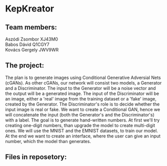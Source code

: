 # KepKreator

## Team members:
Aszódi Zsombor XJ43M0 \
Babos Dávid Q1CGY7 \
Kovács Gergely JWV9WR

## The project:
The plan is to generate images using Conditional Generative Adversial Nets (cGANs). As other cGANs, our network will consist two models, a Generator and a Discriminator. The input to the Generator will be a noise vector and the output will be a generated image. The input of the Discriminator will be an image, either a 'real' image from the training dataset or a 'fake' image, created by the Generator. The Discriminator's role is to decide whether the input image is real or fake. We want to create a Conditional GAN, hence we will concatenate the input (both the Generator's and the Discriminator's) with a label. The goal is to generate hand-written numbers. At first we'll try creating one-digit numbers, than upgrade the model to create multi-digit ones. We will use the MNIST and the EMNIST datasets, to train our model. At the end we want to create an interface, where the user can give an input number, which the model than generates.

## Files in reposetory:
